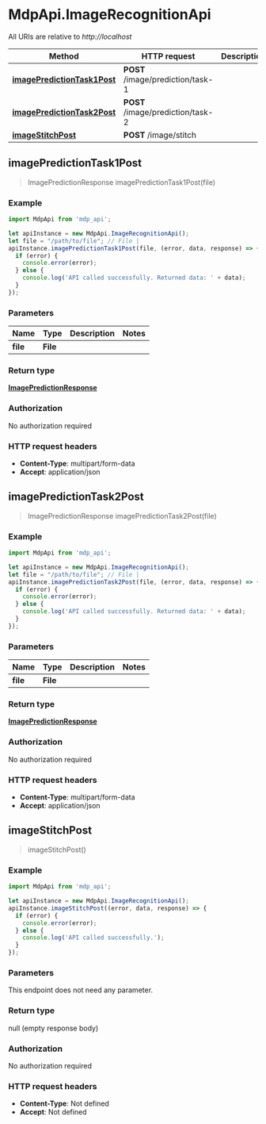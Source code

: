 # MdpApi.ImageRecognitionApi

All URIs are relative to *http://localhost*

Method | HTTP request | Description
------------- | ------------- | -------------
[**imagePredictionTask1Post**](ImageRecognitionApi.md#imagePredictionTask1Post) | **POST** /image/prediction/task-1 | 
[**imagePredictionTask2Post**](ImageRecognitionApi.md#imagePredictionTask2Post) | **POST** /image/prediction/task-2 | 
[**imageStitchPost**](ImageRecognitionApi.md#imageStitchPost) | **POST** /image/stitch | 



## imagePredictionTask1Post

> ImagePredictionResponse imagePredictionTask1Post(file)



### Example

```javascript
import MdpApi from 'mdp_api';

let apiInstance = new MdpApi.ImageRecognitionApi();
let file = "/path/to/file"; // File | 
apiInstance.imagePredictionTask1Post(file, (error, data, response) => {
  if (error) {
    console.error(error);
  } else {
    console.log('API called successfully. Returned data: ' + data);
  }
});
```

### Parameters


Name | Type | Description  | Notes
------------- | ------------- | ------------- | -------------
 **file** | **File**|  | 

### Return type

[**ImagePredictionResponse**](ImagePredictionResponse.md)

### Authorization

No authorization required

### HTTP request headers

- **Content-Type**: multipart/form-data
- **Accept**: application/json


## imagePredictionTask2Post

> ImagePredictionResponse imagePredictionTask2Post(file)



### Example

```javascript
import MdpApi from 'mdp_api';

let apiInstance = new MdpApi.ImageRecognitionApi();
let file = "/path/to/file"; // File | 
apiInstance.imagePredictionTask2Post(file, (error, data, response) => {
  if (error) {
    console.error(error);
  } else {
    console.log('API called successfully. Returned data: ' + data);
  }
});
```

### Parameters


Name | Type | Description  | Notes
------------- | ------------- | ------------- | -------------
 **file** | **File**|  | 

### Return type

[**ImagePredictionResponse**](ImagePredictionResponse.md)

### Authorization

No authorization required

### HTTP request headers

- **Content-Type**: multipart/form-data
- **Accept**: application/json


## imageStitchPost

> imageStitchPost()



### Example

```javascript
import MdpApi from 'mdp_api';

let apiInstance = new MdpApi.ImageRecognitionApi();
apiInstance.imageStitchPost((error, data, response) => {
  if (error) {
    console.error(error);
  } else {
    console.log('API called successfully.');
  }
});
```

### Parameters

This endpoint does not need any parameter.

### Return type

null (empty response body)

### Authorization

No authorization required

### HTTP request headers

- **Content-Type**: Not defined
- **Accept**: Not defined

